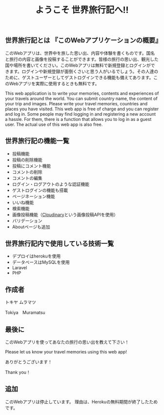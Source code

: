
<h1 align="center">ようこそ 世界旅行記へ!!</h1>
&nbsp;

## 世界旅行記とは 『このWebアプリケーションの概要』
このWebアプリは、世界中を旅した思い出、内容や体験を書くものです。国名と旅行の内容と画像を投稿することができます。皆様の旅行の思い出、観光した国や場所を書いてください。このWebアプリは無料で新規登録とログインができます。ログインや新規登録が面倒くさいと思う人がいるでしょう。その人達のために、ゲストユーザーとしてゲストログインできる機能も備えてあります。このWebアプリを実際に使用するときも無料です。

This web application is to write your memories, contents and experiences of your travels around the world. You can submit country name, the content of your trip and images. Please write your travel memories, countries and places you have visited. This web app is free of charge and you can register and log in. Some people may find logging in and registering a new account a hassle. For them, there is a function that allows you to log in as a guest user. The actual use of this web app is also free.

## 世界旅行記の機能一覧
- 投稿機能
- 投稿の削除機能
- 投稿にコメント機能
- コメントの削除
- コメントの編集
- ログイン・ログアウトのような認証機能
- ゲストログインの機能も搭載
- ページネーション機能
- いいね機能
- 検索機能
- 画像投稿機能（[Cloudinary](https://cloudinary.com/)という画像投稿APIを使用）
- バリデーション
- Aboutページも追加

## 世界旅行記内で使用している技術一覧
- デプロイはherokuを使用
- データベースはMySQLを使用
- Laravel
- PHP

## 作成者
トキヤ ムラマツ

Tokiya　Muramatsu

## 最後に
このWebアプリを使ってあなたの旅行の思い出を教えて下さい！

Please let us know your travel memories using this web app!

ありがとうございます！

Thank you！
  
## 追加
このWebアプリは停止しています。
理由は、Herokuの無料期間が終了したためです。
